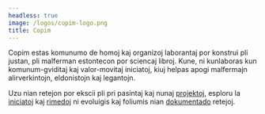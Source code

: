 ```yaml
---
headless: true
image: /logos/copim-logo.png
title: Copim
---
```


Copim estas komunumo de homoj kaj organizoj laborantaj por konstrui pli justan, pli malferman estontecon por sciencaj libroj. Kune, ni kunlaboras kun komunum-gviditaj kaj valor-movitaj iniciatoj, kiuj helpas apogi malfermajn alirverkintojn, eldonistojn kaj legantojn.

Uzu nian retejon por ekscii pli pri pasintaj kaj nunaj <a href="/eo/#projects" class="highlight-Projects">projektoj</a>, esploru la <a href="/eo/#initiatives" class="highlight-Initiatives">iniciatoj</a> kaj <a href="/eo/#resources" class="highlight-Resources">rimedoj</a> ni evoluigis kaj foliumis nian <a href="/eo/#documentation" class="highlight-Documentation">dokumentado</a> retejoj.